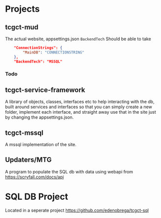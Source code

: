 # Projects
## tcgct-mud
The actual website, appsettings.json
`BackendTech` Should be able to take 
```json
    "ConnectionStrings": {
        "MainDB": "CONNECTIONSTRING"
    },
    "BackendTech": "MSSQL"
```
### Todo

## tcgct-service-framework
A library of objects, classes, interfaces etc to help interacting with the db, built around services and interfaces so that you can simply create a new folder, implement each interface, and straight away use that in the site just by changing the appsettings.json.

## tcgct-mssql
A mssql implementation of the site.

## Updaters/MTG
A program to populate the SQL db with data using webapi from https://scryfall.com/docs/api

# SQL DB Project
Located in a seperate project
https://github.com/edenobrega/tcgct-sql

